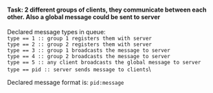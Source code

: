 #### Task: 2 different groups of clients, they communicate between each other. Also a global message could be sent to server



Declared message types in queue:\
`type == 1 :: group 1 registers them with server`\
`type == 2 :: group 2 registers them with server`\
`type == 3 :: group 1 broadcasts the message to server`\
`type == 4 :: group 2 broadcasts the message to server`\
`type == 5 :: any client broadcasts the global message to server`\
`type == pid :: server sends message to clients`\


Declared message format is: `pid:message`